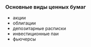 ### Основные виды ценных бумаг
- акции
- облигации
- депозитарные расписки
- инвестиционные паи
- фьючерсы